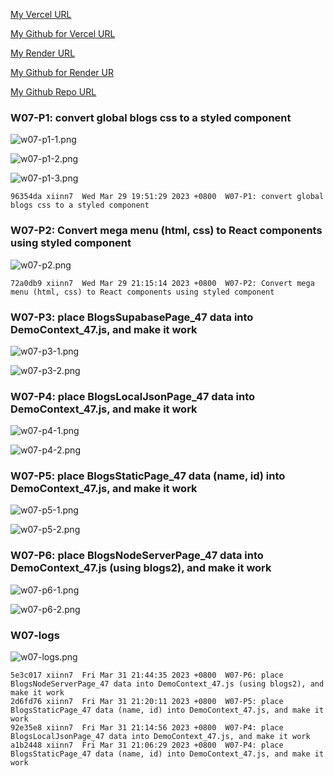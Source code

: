 [My Vercel URL](1112-client-2n-card-demo-47.vercel.app)

[My Github for Vercel URL](https://github.com/xiinn7/1112-client-2n-card-demo-47.git)

[My Render URL](https://one112-server-card-demo-47.onrender.com)

[My Github for Render UR](https://github.com/xiinn7/1112-server-card-demo-47.git)

[My Github Repo URL](https://github.com/xiinn7/1112-2N-wp2-demo-207410647.git)

### W07-P1: convert global blogs css to a styled component

![w07-p1-1.png](https://wulpvnyfrkevttsnpoeg.supabase.co/storage/v1/object/public/demo-47/md_img/w07-p1-1.png)

![w07-p1-2.png](https://wulpvnyfrkevttsnpoeg.supabase.co/storage/v1/object/public/demo-47/md_img/w07-p1-2.png)

![w07-p1-3.png](https://wulpvnyfrkevttsnpoeg.supabase.co/storage/v1/object/public/demo-47/md_img/w07-p1-3.png)

```
96354da xiinn7  Wed Mar 29 19:51:29 2023 +0800  W07-P1: convert global blogs css to a styled component
```

### W07-P2: Convert mega menu (html, css) to React components using styled component

![w07-p2.png](https://wulpvnyfrkevttsnpoeg.supabase.co/storage/v1/object/public/demo-47/md_img/w07-p2.png)

```
72a0db9 xiinn7  Wed Mar 29 21:15:14 2023 +0800  W07-P2: Convert mega menu (html, css) to React components using styled component
```

### W07-P3: place BlogsSupabasePage_47 data into DemoContext_47.js, and make it work

![w07-p3-1.png](https://wulpvnyfrkevttsnpoeg.supabase.co/storage/v1/object/public/demo-47/md_img/w07-p3-1.png)

![w07-p3-2.png](https://wulpvnyfrkevttsnpoeg.supabase.co/storage/v1/object/public/demo-47/md_img/w07-p3-2.png)

### W07-P4: place BlogsLocalJsonPage_47 data into DemoContext_47.js, and make it work
 
![w07-p4-1.png](https://wulpvnyfrkevttsnpoeg.supabase.co/storage/v1/object/public/demo-47/md_img/w07-p4-1.png)
 
![w07-p4-2.png](https://wulpvnyfrkevttsnpoeg.supabase.co/storage/v1/object/public/demo-47/md_img/w07-p4-2.png)

### W07-P5: place BlogsStaticPage_47 data (name, id) into DemoContext_47.js, and make it work

![w07-p5-1.png](https://wulpvnyfrkevttsnpoeg.supabase.co/storage/v1/object/public/demo-47/md_img/w07-p5-1.png)
 
![w07-p5-2.png](https://wulpvnyfrkevttsnpoeg.supabase.co/storage/v1/object/public/demo-47/md_img/w07-p5-2.png)

### W07-P6: place BlogsNodeServerPage_47 data into DemoContext_47.js (using blogs2), and make it work
 
![w07-p6-1.png](https://wulpvnyfrkevttsnpoeg.supabase.co/storage/v1/object/public/demo-47/md_img/w07-p6-1.png)
 
![w07-p6-2.png](https://wulpvnyfrkevttsnpoeg.supabase.co/storage/v1/object/public/demo-47/md_img/w07-p6-2.png)

### W07-logs
 
![w07-logs.png](https://wulpvnyfrkevttsnpoeg.supabase.co/storage/v1/object/public/demo-47/md_img/w07-logs.png)
```
5e3c017 xiinn7  Fri Mar 31 21:44:35 2023 +0800  W07-P6: place BlogsNodeServerPage_47 data into DemoContext_47.js (using blogs2), and make it work
2d6fd76 xiinn7  Fri Mar 31 21:20:11 2023 +0800  W07-P5: place BlogsStaticPage_47 data (name, id) into DemoContext_47.js, and make it work
92e35e8 xiinn7  Fri Mar 31 21:14:56 2023 +0800  W07-P4: place BlogsLocalJsonPage_47 data into DemoContext_47.js, and make it work
a1b2448 xiinn7  Fri Mar 31 21:06:29 2023 +0800  W07-P4: place BlogsStaticPage_47 data (name, id) into DemoContext_47.js, and make it work
```